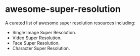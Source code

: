 # awesome-super-resolution
A curated list of awesome super resolution resources including:
- Single Image Super Resolution.
- Video Super Resolution.
- Face Super Resolution.
- Character Super Resolution.
